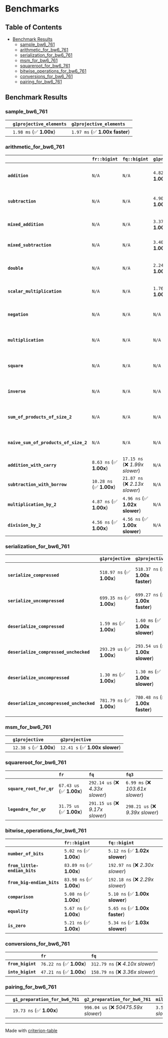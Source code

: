 # Benchmarks

## Table of Contents

- [Benchmark Results](#benchmark-results)
    - [sample_bw6_761](#sample_bw6_761)
    - [arithmetic_for_bw6_761](#arithmetic_for_bw6_761)
    - [serialization_for_bw6_761](#serialization_for_bw6_761)
    - [msm_for_bw6_761](#msm_for_bw6_761)
    - [squareroot_for_bw6_761](#squareroot_for_bw6_761)
    - [bitwise_operations_for_bw6_761](#bitwise_operations_for_bw6_761)
    - [conversions_for_bw6_761](#conversions_for_bw6_761)
    - [pairing_for_bw6_761](#pairing_for_bw6_761)

## Benchmark Results

### sample_bw6_761

|        | `g1projective_elements`          | `g2projective_elements`           |
|:-------|:---------------------------------|:--------------------------------- |
|        | `1.98 ms` (✅ **1.00x**)          | `1.97 ms` (✅ **1.00x faster**)    |

### arithmetic_for_bw6_761

|                                       | `fr::bigint`             | `fq::bigint`                    | `g1projective`          | `g2projective`                 | `fq3`                            | `fq6`                             | `fq`                              | `fr`                               |
|:--------------------------------------|:-------------------------|:--------------------------------|:------------------------|:-------------------------------|:---------------------------------|:----------------------------------|:----------------------------------|:---------------------------------- |
| **`addition`**                        | `N/A`                    | `N/A`                           | `4.82 us` (✅ **1.00x**) | `4.82 us` (✅ **1.00x faster**) | `78.18 ns` (🚀 **61.60x faster**) | `160.03 ns` (🚀 **30.09x faster**) | `27.59 ns` (🚀 **174.53x faster**) | `12.63 ns` (🚀 **381.31x faster**)  |
| **`subtraction`**                     | `N/A`                    | `N/A`                           | `4.90 us` (✅ **1.00x**) | `4.91 us` (✅ **1.00x slower**) | `78.78 ns` (🚀 **62.26x faster**) | `153.42 ns` (🚀 **31.97x faster**) | `25.93 ns` (🚀 **189.11x faster**) | `13.36 ns` (🚀 **367.12x faster**)  |
| **`mixed_addition`**                  | `N/A`                    | `N/A`                           | `3.37 us` (✅ **1.00x**) | `3.37 us` (✅ **1.00x faster**) | `N/A`                            | `N/A`                             | `N/A`                             | `N/A`                              |
| **`mixed_subtraction`**               | `N/A`                    | `N/A`                           | `3.40 us` (✅ **1.00x**) | `3.39 us` (✅ **1.00x faster**) | `N/A`                            | `N/A`                             | `N/A`                             | `N/A`                              |
| **`double`**                          | `N/A`                    | `N/A`                           | `2.24 us` (✅ **1.00x**) | `2.24 us` (✅ **1.00x faster**) | `54.77 ns` (🚀 **40.85x faster**) | `118.28 ns` (🚀 **18.92x faster**) | `19.35 ns` (🚀 **115.60x faster**) | `7.14 ns` (🚀 **313.26x faster**)   |
| **`scalar_multiplication`**           | `N/A`                    | `N/A`                           | `1.76 ms` (✅ **1.00x**) | `1.76 ms` (✅ **1.00x faster**) | `N/A`                            | `N/A`                             | `N/A`                             | `N/A`                              |
| **`negation`**                        | `N/A`                    | `N/A`                           | `N/A`                   | `N/A`                          | `70.31 ns` (❌ *3.75x slower*)    | `119.54 ns` (❌ *6.38x slower*)    | `22.48 ns` (❌ *1.20x slower*)     | `18.75 ns` (✅ **1.00x**)           |
| **`multiplication`**                  | `N/A`                    | `N/A`                           | `N/A`                   | `N/A`                          | `2.49 us` (❌ *32.69x slower*)    | `7.96 us` (❌ *104.47x slower*)    | `305.45 ns` (❌ *4.01x slower*)    | `76.21 ns` (✅ **1.00x**)           |
| **`square`**                          | `N/A`                    | `N/A`                           | `N/A`                   | `N/A`                          | `1.80 us` (❌ *26.93x slower*)    | `5.56 us` (❌ *83.36x slower*)     | `244.66 ns` (❌ *3.67x slower*)    | `66.68 ns` (✅ **1.00x**)           |
| **`inverse`**                         | `N/A`                    | `N/A`                           | `N/A`                   | `N/A`                          | `51.84 us` (❌ *3.59x slower*)    | `60.96 us` (❌ *4.23x slower*)     | `47.62 us` (❌ *3.30x slower*)     | `14.42 us` (✅ **1.00x**)           |
| **`sum_of_products_of_size_2`**       | `N/A`                    | `N/A`                           | `N/A`                   | `N/A`                          | `5.13 us` (❌ *43.71x slower*)    | `16.20 us` (❌ *138.04x slower*)   | `419.22 ns` (❌ *3.57x slower*)    | `117.37 ns` (✅ **1.00x**)          |
| **`naive_sum_of_products_of_size_2`** | `N/A`                    | `N/A`                           | `N/A`                   | `N/A`                          | `5.10 us` (❌ *30.91x slower*)    | `16.10 us` (❌ *97.63x slower*)    | `648.50 ns` (❌ *3.93x slower*)    | `164.93 ns` (✅ **1.00x**)          |
| **`addition_with_carry`**             | `8.63 ns` (✅ **1.00x**)  | `17.15 ns` (❌ *1.99x slower*)   | `N/A`                   | `N/A`                          | `N/A`                            | `N/A`                             | `N/A`                             | `N/A`                              |
| **`subtraction_with_borrow`**         | `10.28 ns` (✅ **1.00x**) | `21.87 ns` (❌ *2.13x slower*)   | `N/A`                   | `N/A`                          | `N/A`                            | `N/A`                             | `N/A`                             | `N/A`                              |
| **`multiplication_by_2`**             | `4.87 ns` (✅ **1.00x**)  | `4.96 ns` (✅ **1.02x slower**)  | `N/A`                   | `N/A`                          | `N/A`                            | `N/A`                             | `N/A`                             | `N/A`                              |
| **`division_by_2`**                   | `4.56 ns` (✅ **1.00x**)  | `4.56 ns` (✅ **1.00x slower**)  | `N/A`                   | `N/A`                          | `N/A`                            | `N/A`                             | `N/A`                             | `N/A`                              |

### serialization_for_bw6_761

|                                          | `g1projective`            | `g2projective`                   | `fr`                                | `fq`                                | `fq3`                             | `fq6`                             |
|:-----------------------------------------|:--------------------------|:---------------------------------|:------------------------------------|:------------------------------------|:----------------------------------|:--------------------------------- |
| **`serialize_compressed`**               | `518.97 ns` (✅ **1.00x**) | `518.37 ns` (✅ **1.00x faster**) | `55.45 ns` (🚀 **9.36x faster**)     | `173.12 ns` (🚀 **3.00x faster**)    | `512.39 ns` (✅ **1.01x faster**)  | `1.12 us` (❌ *2.16x slower*)      |
| **`serialize_uncompressed`**             | `699.35 ns` (✅ **1.00x**) | `699.27 ns` (✅ **1.00x faster**) | `55.91 ns` (🚀 **12.51x faster**)    | `173.18 ns` (🚀 **4.04x faster**)    | `512.61 ns` (✅ **1.36x faster**)  | `1.13 us` (❌ *1.61x slower*)      |
| **`deserialize_compressed`**             | `1.59 ms` (✅ **1.00x**)   | `1.60 ms` (✅ **1.00x slower**)   | `93.32 ns` (🚀 **17090.10x faster**) | `342.35 ns` (🚀 **4658.57x faster**) | `1.04 us` (🚀 **1528.49x faster**) | `2.10 us` (🚀 **760.31x faster**)  |
| **`deserialize_compressed_unchecked`**   | `293.29 us` (✅ **1.00x**) | `293.54 us` (✅ **1.00x slower**) | `93.43 ns` (🚀 **3139.04x faster**)  | `341.87 ns` (🚀 **857.88x faster**)  | `1.04 us` (🚀 **281.07x faster**)  | `2.10 us` (🚀 **139.81x faster**)  |
| **`deserialize_uncompressed`**           | `1.30 ms` (✅ **1.00x**)   | `1.30 ms` (✅ **1.00x slower**)   | `93.52 ns` (🚀 **13916.57x faster**) | `341.96 ns` (🚀 **3805.78x faster**) | `1.04 us` (🚀 **1247.58x faster**) | `2.10 us` (🚀 **620.00x faster**)  |
| **`deserialize_uncompressed_unchecked`** | `781.79 ns` (✅ **1.00x**) | `780.48 ns` (✅ **1.00x faster**) | `93.59 ns` (🚀 **8.35x faster**)     | `342.15 ns` (🚀 **2.28x faster**)    | `1.04 us` (❌ *1.33x slower*)      | `2.10 us` (❌ *2.68x slower*)      |

### msm_for_bw6_761

|        | `g1projective`          | `g2projective`                  |
|:-------|:------------------------|:------------------------------- |
|        | `12.38 s` (✅ **1.00x**) | `12.41 s` (✅ **1.00x slower**)  |

### squareroot_for_bw6_761

|                          | `fr`                     | `fq`                             | `fq3`                             |
|:-------------------------|:-------------------------|:---------------------------------|:--------------------------------- |
| **`square_root_for_qr`** | `67.43 us` (✅ **1.00x**) | `292.14 us` (❌ *4.33x slower*)   | `6.99 ms` (❌ *103.61x slower*)    |
| **`legendre_for_qr`**    | `31.75 us` (✅ **1.00x**) | `291.15 us` (❌ *9.17x slower*)   | `298.21 us` (❌ *9.39x slower*)    |

### bitwise_operations_for_bw6_761

|                               | `fr::bigint`             | `fq::bigint`                      |
|:------------------------------|:-------------------------|:--------------------------------- |
| **`number_of_bits`**          | `5.02 ns` (✅ **1.00x**)  | `5.12 ns` (✅ **1.02x slower**)    |
| **`from_little-endian_bits`** | `83.89 ns` (✅ **1.00x**) | `192.97 ns` (❌ *2.30x slower*)    |
| **`from_big-endian_bits`**    | `83.98 ns` (✅ **1.00x**) | `192.18 ns` (❌ *2.29x slower*)    |
| **`comparison`**              | `5.08 ns` (✅ **1.00x**)  | `5.10 ns` (✅ **1.00x slower**)    |
| **`equality`**                | `5.67 ns` (✅ **1.00x**)  | `5.65 ns` (✅ **1.00x faster**)    |
| **`is_zero`**                 | `5.21 ns` (✅ **1.00x**)  | `5.34 ns` (✅ **1.03x slower**)    |

### conversions_for_bw6_761

|                   | `fr`                     | `fq`                              |
|:------------------|:-------------------------|:--------------------------------- |
| **`from_bigint`** | `76.22 ns` (✅ **1.00x**) | `312.79 ns` (❌ *4.10x slower*)    |
| **`into_bigint`** | `47.21 ns` (✅ **1.00x**) | `158.79 ns` (❌ *3.36x slower*)    |

### pairing_for_bw6_761

|        | `g1_preparation_for_bw6_761`          | `g2_preparation_for_bw6_761`          | `miller_loop_for_bw6_761`           | `final_exponentiation_for_bw6_761`          | `full_pairing_for_bw6_761`           |
|:-------|:--------------------------------------|:--------------------------------------|:------------------------------------|:--------------------------------------------|:------------------------------------ |
|        | `19.73 ns` (✅ **1.00x**)              | `996.04 us` (❌ *50475.59x slower*)    | `3.53 ms` (❌ *178838.66x slower*)   | `4.21 ms` (❌ *213531.79x slower*)           | `8.75 ms` (❌ *443261.09x slower*)    |

---
Made with [criterion-table](https://github.com/nu11ptr/criterion-table)

